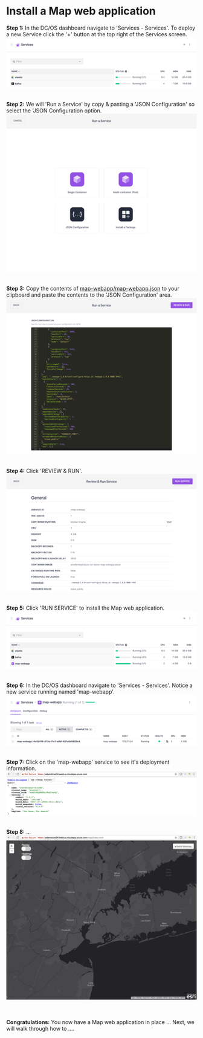 # Install a Map web application

<b>Step 1:</b> In the DC/OS dashboard navigate to 'Services - Services'. To deploy a new Service click the '+' button at the top right of the Services screen.<br>
<img src="01.png"/>

<br><b>Step 2:</b> We will 'Run a Service' by copy & pasting a 'JSON Configuration' so select the 'JSON Configuration option.<br>
<img src="02.png"/>

<br><b>Step 3:</b> Copy the contents of <a href="../map-webapp/map-webapp.json">map-webapp/map-webapp.json</a> to your clipboard and paste the contents to the 'JSON Configuration' area.<br>
<img src="03.png"/>

<br><b>Step 4:</b> Click 'REVIEW & RUN'.<br>
<img src="04.png"/>

<br><b>Step 5:</b> Click 'RUN SERVICE' to install the Map web application.<br>
<img src="05.png"/>

<br><b>Step 6:</b> In the DC/OS dashboard navigate to 'Services - Services'.  Notice a new service running named 'map-webapp'.<br>
<img src="06.png"/>

<br><b>Step 7:</b> Click on the 'map-webapp' service to see it's deployment information.<br>
<img src="07.png"/>

<br><b>Step 8:</b> ...<br>
<img src="08.png"/>

<br><br><b>Congratulations:</b> You now have a Map web application in place ...  Next, we will walk through how to ....


